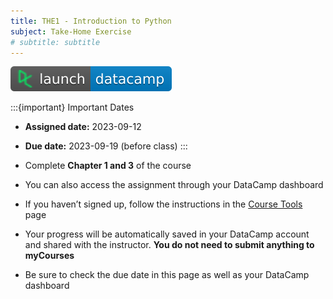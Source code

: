 ```yaml
---
title: THE1 - Introduction to Python
subject: Take-Home Exercise
# subtitle: subtitle
---
```


[![](images/launch-datacamp-blue-datacamp.svg)][datacamp link]

:::{important} Important Dates
* **Assigned date:** 2023-09-12
* **Due date:** 2023-09-19 (before class)
:::

* Complete **Chapter 1 and 3** of the course
* You can also access the assignment through your DataCamp dashboard
* If you haven’t signed up, follow the instructions in the [Course Tools](tools) page
* Your progress will be automatically saved in your DataCamp account and shared with the instructor. **You do not need to submit anything to myCourses**
* Be sure to check the due date in this page as well as your DataCamp dashboard

[datacamp link]: https://app.datacamp.com/learn/courses/intro-to-python-for-data-science